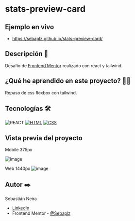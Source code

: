 # stats-preview-card

## Ejemplo en vivo
- https://sebaplz.github.io/stats-preview-card/

## Descripción 📑
Desafio de [Frontend Mentor](https://www.frontendmentor.io/challenges/stats-preview-card-component-8JqbgoU62) realizado con react y tailwind.

## ¿Qué he aprendido en este proyecto? 🙇🏻 
Repaso de css flexbox con tailwind.

## Tecnologías 🛠
![REACT](https://img.shields.io/badge/React-20232A?style=for-the-badge&logo=react&logoColor=61DAFB)
[![HTML](https://img.shields.io/badge/HTML5-E34F26?style=for-the-badge&logo=html5&logoColor=white)](https://es.wikipedia.org/wiki/HTML5)
[![CSS](https://img.shields.io/badge/CSS3-1572B6?style=for-the-badge&logo=css3&logoColor=white)](https://es.wikipedia.org/wiki/CSS)

## Vista previa del proyecto
Mobile 375px

![image](https://user-images.githubusercontent.com/51845541/200410262-960b40b7-a165-4685-a7d2-0f1012f9409a.png)

Web 1440px
![image](https://user-images.githubusercontent.com/51845541/200410308-e44a5aeb-d620-4c30-a77d-4b4ead6d123e.png)

## Autor ✒️
Sebastián Neira
- [LinkedIn](https://www.linkedin.com/in/sebastian-neira/)
- Frontend Mentor - [@Sebaplz](https://www.frontendmentor.io/profile/Sebaplz)
